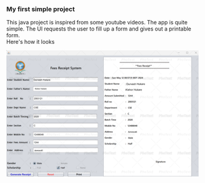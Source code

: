 ### My first simple project

This java project is inspired from some youtube videos. The app is quite simple. The UI requests the user to fill up a form and gives out a printable form. </br> 
Here's how it looks </br> 

<img src="https://github.com/Durvesh2000/fees_system/blob/main/1755185092909.png">
